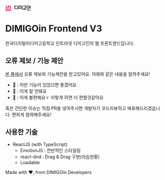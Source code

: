 <svg width="80" height="100%" viewBox="0 0 216 48" xml:space="preserve" class="css-fqh9t8-BrandWithText e6fe0z20" style="fill-rule: evenodd; clip-rule: evenodd; stroke-linejoin: round; stroke-miterlimit: 2;"><rect id="Artboard1" x="0" y="0" width="215.162" height="47.76" style="fill: none;"></rect><g id="\uADF8\uB8F9_2466"><g><g id="\uB514\uBBF8\uACE0\uC778"><path d="M77.012,4.8l20.9,0l-0,5.6l-14.95,0l-0,15.7l17.45,0l-0,1c-0,1.3 -0.483,2.392 -1.45,3.275c-0.967,0.883 -2.25,1.325 -3.85,1.325l-18.1,0l-0,-26.9Zm26.2,0l5.85,0l-0,33.75l-5.85,0l-0,-33.75Z" style="fill: rgb(51, 51, 51); fill-rule: nonzero;"></path><path d="M113.012,31.2l-0,-26.4l22.9,0l-0,21.75c-0,1.3 -0.492,2.4 -1.475,3.3c-0.983,0.9 -2.275,1.35 -3.875,1.35l-17.55,0Zm5.7,-5.6l11.5,0l-0,-15.2l-11.5,0l-0,15.2Zm20.5,-20.8l5.85,0l-0,33.75l-5.85,0l-0,-33.75Z" style="fill: rgb(51, 51, 51); fill-rule: nonzero;"></path><path d="M151.962,4.85l25.95,0l-0,23.95l-5.95,0l-0,-18.35l-20,0l-0,-5.6Zm13.45,27.35l16.05,0l-0,1.05c-0,1.267 -0.483,2.342 -1.45,3.225c-0.967,0.883 -2.233,1.325 -3.8,1.325l-27.7,0l-0,-5.6l11.05,0l-0,-11.5l5.85,0l-0,11.5Z" style="fill: rgb(51, 51, 51); fill-rule: nonzero;"></path><path d="M209.362,4.8l5.8,0l-0,29l-5.8,0l-0,-29Zm-20.35,42.4l-0,-15.65l5.7,0l-0,10.05l20.45,0l-0,1.05c-0,1.267 -0.483,2.342 -1.45,3.225c-0.967,0.883 -2.233,1.325 -3.8,1.325l-20.9,0Zm5.95,-43.4c1.833,0 3.517,0.325 5.05,0.975c1.533,0.65 2.85,1.542 3.95,2.675c1.1,1.133 1.95,2.467 2.55,4c0.6,1.533 0.9,3.2 0.9,5c-0,1.8 -0.3,3.475 -0.9,5.025c-0.6,1.55 -1.45,2.892 -2.55,4.025c-1.1,1.133 -2.417,2.017 -3.95,2.65c-1.533,0.633 -3.217,0.95 -5.05,0.95c-1.867,0 -3.567,-0.317 -5.1,-0.95c-1.533,-0.633 -2.833,-1.517 -3.9,-2.65c-1.1,-1.133 -1.95,-2.475 -2.55,-4.025c-0.6,-1.55 -0.9,-3.225 -0.9,-5.025c0,-1.8 0.3,-3.467 0.9,-5c0.6,-1.533 1.45,-2.867 2.55,-4c1.067,-1.133 2.367,-2.025 3.9,-2.675c1.533,-0.65 3.233,-0.975 5.1,-0.975Zm-0,19.55c0.967,0 1.867,-0.175 2.7,-0.525c0.833,-0.35 1.567,-0.825 2.2,-1.425c0.633,-0.6 1.125,-1.325 1.475,-2.175c0.35,-0.85 0.525,-1.775 0.525,-2.775c0,-1 -0.175,-1.917 -0.525,-2.75c-0.35,-0.833 -0.842,-1.55 -1.475,-2.15c-0.633,-0.6 -1.367,-1.067 -2.2,-1.4c-0.833,-0.333 -1.733,-0.5 -2.7,-0.5c-0.967,0 -1.875,0.167 -2.725,0.5c-0.85,0.333 -1.592,0.8 -2.225,1.4c-0.633,0.6 -1.125,1.317 -1.475,2.15c-0.35,0.833 -0.525,1.75 -0.525,2.75c-0,1 0.175,1.925 0.525,2.775c0.35,0.85 0.842,1.575 1.475,2.175c0.633,0.6 1.375,1.075 2.225,1.425c0.85,0.35 1.758,0.525 2.725,0.525Z" style="fill: rgb(51, 51, 51); fill-rule: nonzero;"></path></g><g id="\uB808\uC774\uC5B4_2"><g id="\uB808\uC774\uC5B4_1"><path id="\uC0AC\uAC01\uD615_1607" d="M13.075,17.187c-0,-2.651 -2.153,-4.804 -4.804,-4.804c-2.651,0 -4.804,2.153 -4.804,4.804l-0,13.191c-0,2.651 2.153,4.804 4.804,4.804c2.651,0 4.804,-2.153 4.804,-4.804l-0,-13.191Z" style="fill: rgb(232, 60, 119);"></path><path id="\uC0AC\uAC01\uD615_1608" d="M13.075,4.804c-0,-2.651 -2.153,-4.804 -4.804,-4.804c-2.651,0 -4.804,2.153 -4.804,4.804c-0,2.651 2.153,4.804 4.804,4.804c2.651,0 4.804,-2.153 4.804,-4.804Z" style="fill: rgb(232, 60, 119);"></path><path id="\uC0AC\uAC01\uD615_1609" d="M50.502,42.956c-0,-2.651 -2.153,-4.804 -4.804,-4.804l-40.894,0c-2.651,0 -4.804,2.153 -4.804,4.804c-0,2.651 2.153,4.804 4.804,4.804l40.894,0c2.651,0 4.804,-2.153 4.804,-4.804Z" style="fill: rgb(232, 60, 119);"></path><path id="\uD328\uC2A4_2912" d="M47.035,20.393l-0,9.985c-0.065,2.593 -2.215,4.69 -4.809,4.69c-2.593,-0 -4.743,-2.097 -4.808,-4.69l-0,-11.985c-0.116,-2.548 -2.244,-4.581 -4.795,-4.581c-2.551,0 -4.679,2.033 -4.795,4.581l-0,11.981c-0.065,2.593 -2.215,4.69 -4.809,4.69c-2.593,-0 -4.743,-2.097 -4.808,-4.69l-0,-11.741c-0.002,-0.098 -0.003,-0.196 -0.003,-0.294c0,-7.796 6.327,-14.25 14.121,-14.406l0.59,0c7.794,0.156 14.121,6.61 14.121,14.406c-0,0.098 -0.001,0.196 -0.003,0.294l-0,1.76l-0.002,0Z" style="fill: rgb(232, 60, 119); fill-rule: nonzero;"></path></g></g></g></g></svg>

# DIMIGOin Frontend V3

한국디지털미디어고등학교 인트라넷 디미고인의 웹 프론트엔드입니다.

## 오류 제보 / 기능 제안

[본 폼에서](https://forms.gle/jryU2rMQtNC66iF78) 오류 제보와 기능제안을 받고있어요. 아래와 같은 내용을 알려주세요!

- 👦 : 이런 기능이 있었으면 좋겠어요
- 👨 : 이게 잘 안돼요
- 👶 : 이게 불편해요ㅜ 이렇게 하면 더 편할것같아요

혹은 간단한 이슈는 직접 PR을 넣어주시면 개발자가 코드리뷰하고 배포해드리겠습니다. 편하게 참여해주세요!

## 사용한 기술

- ReactJS (with TypeScript)
  - EmotionJS : 전반적인 스타일링
  - react-dnd : Drag & Drag 구현(자습현황)
  - Loadable

Made with ❤, from DIMIGOin Developers

